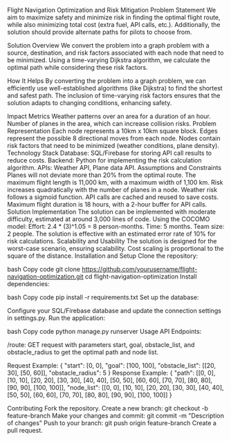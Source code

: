 Flight Navigation Optimization and Risk Mitigation
Problem Statement
We aim to maximize safety and minimize risk in finding the optimal flight route, while also minimizing total cost (extra fuel, API calls, etc.). Additionally, the solution should provide alternate paths for pilots to choose from.

Solution Overview
We convert the problem into a graph problem with a source, destination, and risk factors associated with each node that need to be minimized. Using a time-varying Dijkstra algorithm, we calculate the optimal path while considering these risk factors.

How It Helps
By converting the problem into a graph problem, we can efficiently use well-established algorithms (like Dijkstra) to find the shortest and safest path. The inclusion of time-varying risk factors ensures that the solution adapts to changing conditions, enhancing safety.

Impact Metrics
Weather patterns over an area for a duration of an hour.
Number of planes in the area, which can increase collision risks.
Problem Representation
Each node represents a 10km x 10km square block.
Edges represent the possible 8 directional moves from each node.
Nodes contain risk factors that need to be minimized (weather conditions, plane density).
Technology Stack
Database: SQL/Firebase for storing API call results to reduce costs.
Backend: Python for implementing the risk calculation algorithm.
APIs: Weather API, Plane data API.
Assumptions and Constraints
Planes will not deviate more than 20% from the optimal route.
The maximum flight length is 11,000 km, with a maximum width of 1,100 km.
Risk increases quadratically with the number of planes in a node.
Weather risk follows a sigmoid function.
API calls are cached and reused to save costs.
Maximum flight duration is 18 hours, with a 2-hour buffer for API calls.
Solution Implementation
The solution can be implemented with moderate difficulty, estimated at around 3,000 lines of code.
Using the COCOMO model:
Effort: 2.4 * (3)^1.05 = 8 person-months.
Time: 5 months.
Team size: 2 people.
The solution is effective with an estimated error rate of 10% for risk calculations.
Scalability and Usability
The solution is designed for the worst-case scenario, ensuring scalability.
Cost scaling is proportional to the square of the distance.
Installation and Setup
Clone the repository:

bash
Copy code
git clone https://github.com/yourusername/flight-navigation-optimization.git
cd flight-navigation-optimization
Install dependencies:

bash
Copy code
pip install -r requirements.txt
Set up the database:

Configure your SQL/Firebase database and update the connection settings in settings.py.
Run the application:

bash
Copy code
python manage.py runserver
Usage
API Endpoints:

/route: GET request with parameters start, goal, obstacle_list, and obstacle_radius to get the optimal path and node list.

Request Example:
{
    "start": [0, 0],
    "goal": [100, 100],
    "obstacle_list": [[20, 30], [50, 60]],
    "obstacle_radius": 5
}
Response Example:
{
    "path": [[0, 0], [10, 10], [20, 20], [30, 30], [40, 40], [50, 50], [60, 60], [70, 70], [80, 80], [90, 90], [100, 100]],
    "node_list": [[0, 0], [10, 10], [20, 20], [30, 30], [40, 40], [50, 50], [60, 60], [70, 70], [80, 80], [90, 90], [100, 100]]
}

Contributing
Fork the repository.
Create a new branch:
git checkout -b feature-branch
Make your changes and commit:
git commit -m "Description of changes"
Push to your branch:
git push origin feature-branch
Create a pull request.
